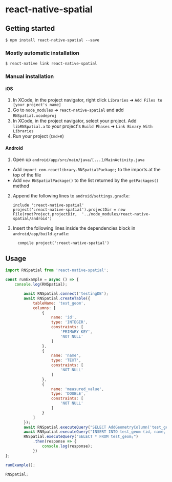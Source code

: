 
# react-native-spatial

## Getting started

`$ npm install react-native-spatial --save`

### Mostly automatic installation

`$ react-native link react-native-spatial`

### Manual installation


#### iOS

1. In XCode, in the project navigator, right click `Libraries` ➜ `Add Files to [your project's name]`
2. Go to `node_modules` ➜ `react-native-spatial` and add `RNSpatial.xcodeproj`
3. In XCode, in the project navigator, select your project. Add `libRNSpatial.a` to your project's `Build Phases` ➜ `Link Binary With Libraries`
4. Run your project (`Cmd+R`)

#### Android

1. Open up `android/app/src/main/java/[...]/MainActivity.java`
  - Add `import com.reactlibrary.RNSpatialPackage;` to the imports at the top of the file
  - Add `new RNSpatialPackage()` to the list returned by the `getPackages()` method
2. Append the following lines to `android/settings.gradle`:
  	```
  	include ':react-native-spatial'
  	project(':react-native-spatial').projectDir = new File(rootProject.projectDir, 	'../node_modules/react-native-spatial/android')
  	```
3. Insert the following lines inside the dependencies block in `android/app/build.gradle`:
  	```
      compile project(':react-native-spatial')
  	```

## Usage
```javascript
import RNSpatial from 'react-native-spatial';

const runExample = async () => {
    console.log(RNSpatial);

        await RNSpatial.connect('testingDB');
        await RNSpatial.createTable({
            tableName: 'test_geom',
            columns: [
                {
                    name: 'id',
                    type: 'INTEGER',
                    constraints: [
                        'PRIMARY KEY',
                        'NOT NULL'
                    ]
                },
                {
                    name: 'name',
                    type: 'TEXT',
                    constraints: [
                        'NOT NULL'
                    ]
                },
                {
                    name: 'measured_value',
                    type: 'DOUBLE',
                    constraints: [
                        'NOT NULL'
                    ]
                }
            ]
        });
        await RNSpatial.executeQuery("SELECT AddGeometryColumn('test_geom', 'the_geom', 4326, 'POINT', 'XY');");
        await RNSpatial.executeQuery("INSERT INTO test_geom (id, name, measured_value, the_geom) VALUES (10, 'tenth point',             10.123456789, GeomFromText ('POINT(10.01 10.02)', 4326));");
        RNSpatial.executeQuery("SELECT * FROM test_geom;")
            .then(response => {
                console.log(response);
            })
};

runExample();

RNSpatial;
```
  
